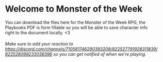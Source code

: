 # Welcome to Monster of the Week

You can download the files here for the Monster of the Week RPG, the Playbooks PDF is form fillable so you will be able to save character info right to the document locally. <3

###### Make sure to add your reaction to https://discord.com/channels/710581746290393208/822527791928311839/822528099233038396 so you can get notified of when we're playing.
